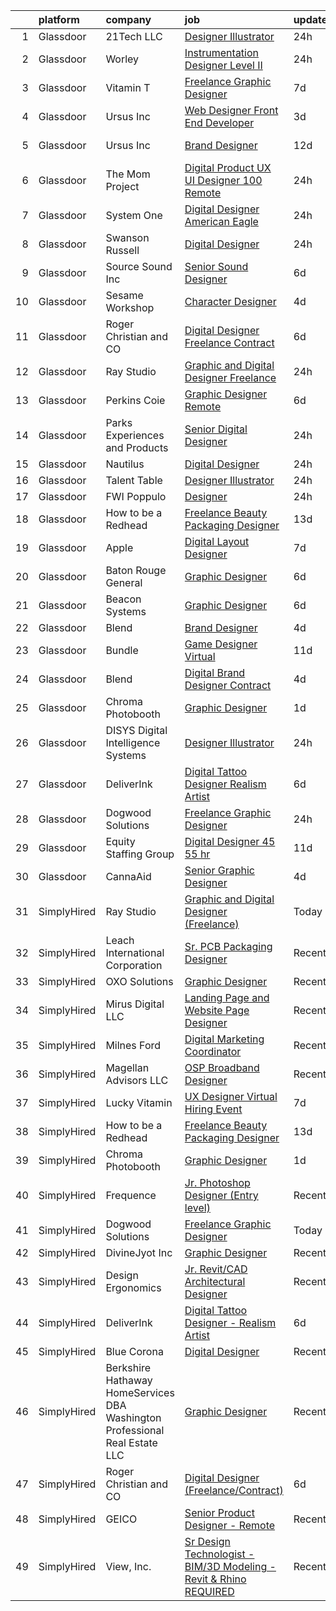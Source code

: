 

|    | platform    | company                                                                     | job                                                                                                                                                                                                                                                                                                                                                                                                                                                                                                                                                                                                                                                                                                                                                                                                                                                                                                                                                                                                                                                                                                                                                                                                                                                                                                                                                                                           | update_time   | location          |
|---:|:------------|:----------------------------------------------------------------------------|:----------------------------------------------------------------------------------------------------------------------------------------------------------------------------------------------------------------------------------------------------------------------------------------------------------------------------------------------------------------------------------------------------------------------------------------------------------------------------------------------------------------------------------------------------------------------------------------------------------------------------------------------------------------------------------------------------------------------------------------------------------------------------------------------------------------------------------------------------------------------------------------------------------------------------------------------------------------------------------------------------------------------------------------------------------------------------------------------------------------------------------------------------------------------------------------------------------------------------------------------------------------------------------------------------------------------------------------------------------------------------------------------|:--------------|:------------------|
|  1 | Glassdoor   | 21Tech  LLC                                                                 | [Designer Illustrator](https://www.glassdoor.com/partner/jobListing.htm?pos=113&ao=1136043&s=58&guid=00000182ed94f351b91c29d15c44872a&src=GD_JOB_AD&t=SR&vt=w&ea=1&cs=1_4488ebeb&cb=1661843338432&jobListingId=1008101223363&jrtk=3-0-1gbmp9srlm6r2801-1gbmp9ssbi170800-328d43421ec5c7a2-)                                                                                                                                                                                                                                                                                                                                                                                                                                                                                                                                                                                                                                                                                                                                                                                                                                                                                                                                                                                                                                                                                                    | 24h           | Remote            |
|  2 | Glassdoor   | Worley                                                                      | [Instrumentation Designer Level II](https://www.glassdoor.com/partner/jobListing.htm?pos=130&ao=1136043&s=58&guid=00000182ed94f351b91c29d15c44872a&src=GD_JOB_AD&t=SR&vt=w&cs=1_e67bcf6d&cb=1661843338433&jobListingId=1008101728812&jrtk=3-0-1gbmp9srlm6r2801-1gbmp9ssbi170800-21842aca07f48ba5-)                                                                                                                                                                                                                                                                                                                                                                                                                                                                                                                                                                                                                                                                                                                                                                                                                                                                                                                                                                                                                                                                                            | 24h           | Metairie, LA      |
|  3 | Glassdoor   | Vitamin T                                                                   | [Freelance Graphic Designer](https://www.glassdoor.com/partner/jobListing.htm?pos=108&ao=1110586&s=58&guid=00000182ed94f351b91c29d15c44872a&src=GD_JOB_AD&t=SR&vt=w&cs=1_d7c5b632&cb=1661843338431&jobListingId=1008086601410&cpc=3BA4CE39D5B5DEF5&jrtk=3-0-1gbmp9srlm6r2801-1gbmp9ssbi170800-2a6145ba527db4e9--6NYlbfkN0DMrcEu7yrtATojKJA7cEzGQ3FdRGWLh0CZQInL4ECGI6k5tN82kdM0OKoro5eXmjr7fUV5Azx3Q96BWSZXuEWamOGIxyfpabK2cK32W33kaDLMrubszJ7ACE4QBFRowpO7OPgtdidJKZfp5BJdzYYWnbxJHdDl6AUClhl1fsYER96WhIqEcSXKXzL8sHXtPBeBRJXXIDIE3s6XZZbYKsHwebGHvqObCO12R7dBVxtaMizvTg3JmAfaRwuA8ABAS2HGPPKmmaLwWWrneCwk4noXG4XxkPeZ0S8k1EBR2x3DUdpzm1VLTYltcC2LB6eFsaC2nrNpLcF8Cr5VxFOyq1GrtPJf1Gqv95gYKpOg6TvuN_7fK2bhPYIE-xlWV6cfIetfUkRJV7KRV-KA0ecfTvnU8xiOvRB-SEBtgxw0YPzP15TFt9Bk0dWmqgOmGqIa5DT0U6S3Z1hY-YmZty-ZDIWrwLd_1DKiizM%3D)                                                                                                                                                                                                                                                                                                                                                                                                                                                                                                                                                                | 7d            | Remote            |
|  4 | Glassdoor   | Ursus  Inc                                                                  | [Web Designer   Front End Developer](https://www.glassdoor.com/partner/jobListing.htm?pos=112&ao=1110586&s=58&guid=00000182ed94f351b91c29d15c44872a&src=GD_JOB_AD&t=SR&vt=w&ea=1&cs=1_c19f3985&cb=1661843338432&jobListingId=1008097361956&cpc=2CAED5C921A5F994&jrtk=3-0-1gbmp9srlm6r2801-1gbmp9ssbi170800-0ea09b14e2348c5f--6NYlbfkN0CT8vBT9H5mqECx2dfLV_FONLPDKpIRssxVwtj05Tmm4rA5I0VNOPdM1oYsK66ov5pqYS3gXk2ozh0lVEZwzGOqZs8rlCBef2uQoy630wv6aUBqB1D9vjbSnni5WCVaS2e0KhCWi_8-XMv97hUEg7H9r8pKMO8klnwzDsU9mPVyqE5wVDnTov1Pu_UnRYhnE0_Osqvwl8WORWgB_kOjxQQLPQWG-NWIcptfTftC_xvyt1c40uobZ403OrjOg5_p8zqz3cLzwrnHTjqWeFEhkd7FYyVcjiJCMFkVznphRmtkhKbL2ZU9aWVWUjChbdkFdlAiu4tIvv-tEhlvNaragy1ZQhsvGhOC5anf8D4yfIGDJbK-bmh5xwt1uscED6ao3EPCxdfHKv4RZ6Q3-m_MTe1dE6Nugv26rrW9yIa8ooHEPIgJzYTeC7TeJ6xGxEjr0Q_LC6p6H5q3S5tqAKobaBFAUOLFzaYkqfKj_2aPiDxhIT-m_lkXoKdVU6sd0YwYmUm4301CE4UB6jixwA_fjiKPwLjo95N8qsF9KnxmpASIKgu9Zq-Uwz9XuLyZS5f-uTp4Ld0Ic-uMaGSpmSmGAl4HXxCUb0N7Zz6m8cnmwaeS845Qg8by7twucLibsJVSOGXacB4WqYQX11JmqAun-JJb0lMaAfDM5MQqvt-ST_GS6rHPDGnqj9620os8t7A6sVAXcJSyfYOtYlUXmI7K7z40nOcoOT5OD8iwQSsTZklfmOSJ2DI8wqY0B1CMaYsES6G5zIzVHIGH97L-5XjU4BEMSREFHki6kF4SKaPgMulYcQVNprFCmwH83rgbUeEpDHLhMveDI0WvblsILcNDS4ZxcQrkBf1LM4oECXSPBIv3eGIvqV_jWI_7LlkQIXlsDIc5NGS4GnfpUzo-iuspixgCNuBVhT2heYFSmT-7RbqP7b99j4CuOS3v_DV-0_oFN9pQlZUZ646f74vx2FZtbbQCVy5MIa-IQQgiGS7N3J_4kRxenOgr3v-Z) | 3d            | Brisbane, CA      |
|  5 | Glassdoor   | Ursus  Inc                                                                  | [Brand Designer](https://www.glassdoor.com/partner/jobListing.htm?pos=111&ao=1110586&s=58&guid=00000182ed94f351b91c29d15c44872a&src=GD_JOB_AD&t=SR&vt=w&ea=1&cs=1_46159105&cb=1661843338432&jobListingId=1008076986394&cpc=334ABAF5D42DC775&jrtk=3-0-1gbmp9srlm6r2801-1gbmp9ssbi170800-a0a89c5bcbc358e6--6NYlbfkN0CT8vBT9H5mqECx2dfLV_FONLPDKpIRssxVwtj05Tmm4rA5I0VNOPdM1oYsK66ov5qDqvgxBVZuiLS-3wiTAqf4sloGWK72dSxCT-WeLMwBs_V0pkVfYRbfUtrEpwW6lzUFG6e1_jDeuiKPj3HFiF3g_cRTOv2GDhJsjjpRWijYmEP2eP2UFtBWFXkE5_mACD2BvyMe5fB3Buj-nswTCH1MJSoOEgHXXcRyfSyDlZDRE6HgTUu3MEUJLqa6nUpIEpDw2l5RL6EshPcfhWObGBl7hwS5EjzGn_HT85OiToZoyve1nJV4yATBqdLT8kE0TDNtJ7Cq3wCMEky1_pwDzVuU7IPUHf396y6hB9Qg-gAgs4SIhB1qBD9qrIfYAuhgdCbqd3rIDtJAvwOzOJS6Z-W7KZworiEBaG51_hDTVg7FP1a-Dm8hAkea_0KUicSenfG2PX-2VDccjXpzx5_kFnKvmfEUORtScMhCs5MraYMPXqkv1EvHVZujgD7tqCWb-4SiRsQQ6FpoA4Uuj2NHWE7GN64e2XsfH1dC1UJiJXFNvkJ6sH5s0lQb-oxCuwkfiG6r_tzbVNk3Vfq-C02JpizeJ_wOLue8r_h7I4YfnqaLZzSBRG-nHcS0FUiaXfRSR__Q4p6ZfchzXuxpxf7wRRsX53DH4yx54v0FXy2S9mgs_JrXYThjZZtAF_ZvaYhLdJFD7A3fuqJIcCTpLUQ2enJZ9rAQmSJg7Sa1EAheGpekZCP996XnsKZ4AynlOWwpbiUkVN-2xqZzJyul9wuf8NMM0yokTYOWiXI09en5bMRjKouRYbh_J_FpAYsgFILlvcwAE68yrpZWsw7gQpFp7a7_YdZnkmnHHP84ux8C9pYMnXxaZeL2F1WYYT1gO9hD4VTBk6CZtLc33zkHmcbrSSaSVB04w238nnCIoYu47SGBfEZntyQ4mZcvFaxjtpTUkMrNGMvqzfMwfj0yYKYS-ZpLhzx5VvDCbgPBlhTPNqSRMvf4F2RBVdRo)                     | 12d           | San Francisco, CA |
|  6 | Glassdoor   | The Mom Project                                                             | [Digital Product UX UI Designer  100  Remote ](https://www.glassdoor.com/partner/jobListing.htm?pos=107&ao=1110586&s=58&guid=00000182ed94f351b91c29d15c44872a&src=GD_JOB_AD&t=SR&vt=w&cs=1_0d74e121&cb=1661843338431&jobListingId=1008101549936&cpc=F4EED0218A761C36&jrtk=3-0-1gbmp9srlm6r2801-1gbmp9ssbi170800-97c833e58debb4a7--6NYlbfkN0BDp_epf89aHDQhKpPegNJQ_ldQpEFZQsM9OcONMGxWx6pU56EKHF58QjVdAUvn2gXzLGwyCA8r7RULx_mD8H_xLfVSG_Z4MhkafGvggMsQKgtBagBgEz8uljd-VSFLFiZnc9MBaOr0Fy9bwVC6YF0O_pd1w_0_oA5ElRPmbiI2cK1ZotAuU4khrtLm893VcrCjVR2EqBU_kG1dra_83Z_xliTa17H6PucLCwAUkv1y-IE6PGxPvwcUorjwL_EVsnsG7MDKDNk4UTFqgM7A1o-h66D79cGIaxabXOy6pAo3isMG15lhvykCk4IGS2LZyFpgfJY9BNlnxhqCP56qTNMeOnxilPuIjU7T6TswD5cQX3VVac0n0kFhkZLrVSX76Y8agpZ6xImw8QezilEHFaLmcw6jtxQ90-Tl1PR4ku7OJQo3rRCmsSUHMtwwBdaT9RNaH6YEuvou14nQXJX1-flltvFKe5XkBleH_IkbqkFfrZrVlC_ypAmPZFuP4g-p83Nhx6A0toR88jpijNAJRpKkhdC1hHJg7CkIsUWTzXXqUz71B9eURyCWC4DpOQ43tWtXfUdt4HqAiw%3D%3D)                                                                                                                                                                                                                                                                                                                                                                                                                                | 24h           | Remote            |
|  7 | Glassdoor   | System One                                                                  | [Digital Designer   American Eagle](https://www.glassdoor.com/partner/jobListing.htm?pos=109&ao=1110586&s=58&guid=00000182ed94f351b91c29d15c44872a&src=GD_JOB_AD&t=SR&vt=w&cs=1_1e173e91&cb=1661843338431&jobListingId=1008101463166&cpc=F4EED0218A761C36&jrtk=3-0-1gbmp9srlm6r2801-1gbmp9ssbi170800-51572884d0befbd1--6NYlbfkN0AXtvPDqDev6liskt-h_3vAUEMM26GmMOlWYCAn-kvNiZzopGGRoYPE8yTv9z4GHW2y3Nzivc0me6uPqcFG7yDlw7ciCz3pX1_KiiN7agSns2jdBYnp8Dv2DyKqLgLmE2EOS4pQVDtMZ_cWRSLqF2EZwmvWnOHp2RVT_4N7JdZzIau38xoQTsK97OxLeM6y95xKMiXUpi95nkFe836gQGoCqcpoHdvxPtEZvHXMvdJ7ynYndZKiCyXnrrpG6GD4MGywTB73ZrsPXXV6u3JcIKluhZBMgUkcqu7nsyKcZqNypm8OcdOCB0ijthGINw7ariIs15VeGGjQN533-7g6Ts1HckCxG4z-358BWUHqIYbkwrrSqP_tbFWz8n1tejSfKQdPmXbjyFdSbIdSw1aEyAD75SQkJU9kWKdnZa4l61D7VhzIgMB-6g0SGVQU1CAjWXLf5G4IFgAnkPSNP4MGKPxOO_71VVe20d4FNjPRgo4WfGpDO1Emt_FIwQF9Qc8PFpzIIapWiCWK5f1oy_ltDsrRlylfF0yJu3gfiewLJfMPOTdTfxcjbDrNRBa_MAjb_okPXfs_wwj6w0Q0Dhhlvhl_)                                                                                                                                                                                                                                                                                                                                                                                                                                       | 24h           | Pittsburgh, PA    |
|  8 | Glassdoor   | Swanson Russell                                                             | [Digital Designer](https://www.glassdoor.com/partner/jobListing.htm?pos=123&ao=1136043&s=58&guid=00000182ed94f351b91c29d15c44872a&src=GD_JOB_AD&t=SR&vt=w&cs=1_98f5d28c&cb=1661843338432&jobListingId=1008102704391&jrtk=3-0-1gbmp9srlm6r2801-1gbmp9ssbi170800-28852ba89160ce99-)                                                                                                                                                                                                                                                                                                                                                                                                                                                                                                                                                                                                                                                                                                                                                                                                                                                                                                                                                                                                                                                                                                             | 24h           | Omaha, NE         |
|  9 | Glassdoor   | Source Sound  Inc                                                           | [Senior Sound Designer](https://www.glassdoor.com/partner/jobListing.htm?pos=120&ao=1136043&s=58&guid=00000182ed94f351b91c29d15c44872a&src=GD_JOB_AD&t=SR&vt=w&ea=1&cs=1_bef00599&cb=1661843338432&jobListingId=1008089350796&jrtk=3-0-1gbmp9srlm6r2801-1gbmp9ssbi170800-b47b731b9588a909-)                                                                                                                                                                                                                                                                                                                                                                                                                                                                                                                                                                                                                                                                                                                                                                                                                                                                                                                                                                                                                                                                                                   | 6d            | Remote            |
| 10 | Glassdoor   | Sesame Workshop                                                             | [Character Designer](https://www.glassdoor.com/partner/jobListing.htm?pos=125&ao=1136043&s=58&guid=00000182ed94f351b91c29d15c44872a&src=GD_JOB_AD&t=SR&vt=w&cs=1_997866a9&cb=1661843338433&jobListingId=1008093262209&jrtk=3-0-1gbmp9srlm6r2801-1gbmp9ssbi170800-eb4547dd63fffbe7-)                                                                                                                                                                                                                                                                                                                                                                                                                                                                                                                                                                                                                                                                                                                                                                                                                                                                                                                                                                                                                                                                                                           | 4d            | New York, NY      |
| 11 | Glassdoor   | Roger Christian and CO                                                      | [Digital Designer  Freelance Contract ](https://www.glassdoor.com/partner/jobListing.htm?pos=102&ao=1110586&s=58&guid=00000182ed94f351b91c29d15c44872a&src=GD_JOB_AD&t=SR&vt=w&ea=1&cs=1_0bdb76d1&cb=1661843338431&jobListingId=1008088159765&cpc=5B877AD962FD223B&jrtk=3-0-1gbmp9srlm6r2801-1gbmp9ssbi170800-547889ee3fbe3be8--6NYlbfkN0A953Z9EfJZc5Z9y7Wb0NkuJO-5BBnqXCJSieP3bN3oT-VJf1oG0BiHI6OJX1DglFDG6rJU-1tZkcyZEFE9TMApWtw6Wag5IUeYac1w0oGkJF06EoQxK0T8mWkkfFM5n8-nzjPK-aXI9nSL3Pb_lAP_hEyHtgUUr63Dd9KdI_Nm45pTqXsp6DPXGjPFjwfsaiglCdPwuZweTCKM-gqzmiDuYhS9TSL2cwnA-QcIbkh6dWuMpE3XB8CEkDl4bM8GU2XcVoyQW5ey4c747Uz8WFTdhrDxszSKTympjQgKOHZ3tJEQ_oiLQrf7r4ymhKMUDKM_SzbeTQplRw7USQ7GZz_WzbyAEbHyHd0-wVv1FYUvyFx_aTz65mtHO4sigjXgWDje3vATvKCwMBKK0kiuNhz2419i1NO2ccDMnDtrEVSJECXqHnH9KSsRH_5QrwAPbrSXU3tkAkBXcMs3sgP3PePkR62zfR_mONW4uHpml__-yOnM1RxAZV1UwkSMvDPDam0M7zRNbHUx2lSFTOQcn5YY)                                                                                                                                                                                                                                                                                                                                                                                                                                                                                              | 6d            | San Antonio, TX   |
| 12 | Glassdoor   | Ray Studio                                                                  | [Graphic and Digital Designer  Freelance ](https://www.glassdoor.com/partner/jobListing.htm?pos=101&ao=1110586&s=58&guid=00000182ed94f351b91c29d15c44872a&src=GD_JOB_AD&t=SR&vt=w&ea=1&cs=1_44ba3361&cb=1661843338430&jobListingId=1008102547825&cpc=663B5FE45D73772E&jrtk=3-0-1gbmp9srlm6r2801-1gbmp9ssbi170800-8aec90c0acd9bd9d--6NYlbfkN0ACTeRvGRFS6hadW-07x_K1RnsIE8OdH4tufuZ5eRAiXlI_sIDJdKrGl88tvoo8WpX_-qRm0FRk5LfIwI4-Wi34QVWJb0_SKVf0xE7MHYob1NfykaBvsWPBaX2qDYQhfuUYc20snQo2VQKu53VTqXwFjT75wEpi7HLPUI1c_QZ2FLdX1hAUvb_d5_opO2QtXCJaxG1x8rbATLBSh7CL9JBZP9wjxmYP4PbSGbSH_YjDAq2qtNbKiBtR9lr9SmDW6bcGwy7TrISmL86SEGrMA95EKYnhmTfkcC4eY9shIQCMg4lYQno6oYNSNep_Gd2EPHc_gJlZbUi_ad6NNXfevjrakwNbfzkBav9xSYq_NKabwEWkFBcOc_adqcJrp8CgYsD6ehWeKg2LxMPVGUoaCdcnH8VWagt2jWEAQYNa4GEdKI7g4gGYwGTQEVva7Io0De95y4OzRmVZqMfQtXkENoWgutmtX6WhWX1MFn1w3xRoRBNIgMlva1p3lXUNXlkM9-uaVTkHVy-lQA%3D%3D)                                                                                                                                                                                                                                                                                                                                                                                                                                                                                               | 24h           | Remote            |
| 13 | Glassdoor   | Perkins Coie                                                                | [Graphic Designer   Remote](https://www.glassdoor.com/partner/jobListing.htm?pos=119&ao=1136043&s=58&guid=00000182ed94f351b91c29d15c44872a&src=GD_JOB_AD&t=SR&vt=w&cs=1_1749f9ea&cb=1661843338432&jobListingId=1008088557866&jrtk=3-0-1gbmp9srlm6r2801-1gbmp9ssbi170800-ebd22c716f2ff4d3-)                                                                                                                                                                                                                                                                                                                                                                                                                                                                                                                                                                                                                                                                                                                                                                                                                                                                                                                                                                                                                                                                                                    | 6d            | Seattle, WA       |
| 14 | Glassdoor   | Parks  Experiences and Products                                             | [Senior Digital Designer](https://www.glassdoor.com/partner/jobListing.htm?pos=105&ao=1110586&s=58&guid=00000182ed94f351b91c29d15c44872a&src=GD_JOB_AD&t=SR&vt=w&cs=1_3d1d96f3&cb=1661843338431&jobListingId=1008101142170&cpc=3DB599BF2F4828F0&jrtk=3-0-1gbmp9srlm6r2801-1gbmp9ssbi170800-f0033e32c1c10cc1--6NYlbfkN0DAFTyt7pbDCC2JPO79CSdi1dIb81yjczP5qsKcZIxgiYm3-7g-689UDqHItQTwke9NLx7PUD1CDZRS8Fq4LDG9OD0ACxU9d83E5-Y4Je5HPkqbgr4TYNj-noEBlLv9u_fFIawsMIz8oXAjRLazzR8QCW_C7MgE6XYW66Su28hf5XTfBqbcpb8tPYbMBjcpWmOC9n78VqLnLfz11uhPabH2RWx7kgpBod3_3Mx9RHPHJdfIKhGmuBDKaWA0FfmntKSuMbqXOT-HJuORQ6II2a7O5b274ndnU37jNtuWs9Vzve7Hlm5-llkmi7cPGTDAiMPGvdVl9ygkVTVIznZHTHaW8A1K_4CfxckRsqfDKlzBqKL-Jt66OFiKn1noPssb74ralsIeNIvCTJnDLq4m2MSxMY77BBfqPRtYBA1sqT6c6MCKr0MJxr6R)                                                                                                                                                                                                                                                                                                                                                                                                                                                                                                                                                                                                                 | 24h           | Celebration, FL   |
| 15 | Glassdoor   | Nautilus                                                                    | [Digital Designer](https://www.glassdoor.com/partner/jobListing.htm?pos=114&ao=1136043&s=58&guid=00000182ed94f351b91c29d15c44872a&src=GD_JOB_AD&t=SR&vt=w&ea=1&cs=1_69cc1860&cb=1661843338432&jobListingId=1008101572145&jrtk=3-0-1gbmp9srlm6r2801-1gbmp9ssbi170800-859cbd4cb123fb5e-)                                                                                                                                                                                                                                                                                                                                                                                                                                                                                                                                                                                                                                                                                                                                                                                                                                                                                                                                                                                                                                                                                                        | 24h           | Vancouver, WA     |
| 16 | Glassdoor   | Talent Table                                                                | [Designer   Illustrator](https://www.glassdoor.com/partner/jobListing.htm?pos=115&ao=1136043&s=58&guid=00000182ed94f351b91c29d15c44872a&src=GD_JOB_AD&t=SR&vt=w&cs=1_9dba6edb&cb=1661843338432&jobListingId=1008101667388&jrtk=3-0-1gbmp9srlm6r2801-1gbmp9ssbi170800-ccb8912760a73902-)                                                                                                                                                                                                                                                                                                                                                                                                                                                                                                                                                                                                                                                                                                                                                                                                                                                                                                                                                                                                                                                                                                       | 24h           | Remote            |
| 17 | Glassdoor   | FWI Poppulo                                                                 | [Designer](https://www.glassdoor.com/partner/jobListing.htm?pos=127&ao=1136043&s=58&guid=00000182ed94f351b91c29d15c44872a&src=GD_JOB_AD&t=SR&vt=w&ea=1&cs=1_b76504e5&cb=1661843338433&jobListingId=1008100893764&jrtk=3-0-1gbmp9srlm6r2801-1gbmp9ssbi170800-f0690beb56f3609c-)                                                                                                                                                                                                                                                                                                                                                                                                                                                                                                                                                                                                                                                                                                                                                                                                                                                                                                                                                                                                                                                                                                                | 24h           | Denver, CO        |
| 18 | Glassdoor   | How to be a Redhead                                                         | [Freelance Beauty Packaging Designer](https://www.glassdoor.com/partner/jobListing.htm?pos=122&ao=1136043&s=58&guid=00000182ed94f351b91c29d15c44872a&src=GD_JOB_AD&t=SR&vt=w&ea=1&cs=1_247cb5fc&cb=1661843338432&jobListingId=1008074854296&jrtk=3-0-1gbmp9srlm6r2801-1gbmp9ssbi170800-3b678a8a9f0d509b-)                                                                                                                                                                                                                                                                                                                                                                                                                                                                                                                                                                                                                                                                                                                                                                                                                                                                                                                                                                                                                                                                                     | 13d           | Remote            |
| 19 | Glassdoor   | Apple                                                                       | [Digital Layout Designer](https://www.glassdoor.com/partner/jobListing.htm?pos=103&ao=1110586&s=58&guid=00000182ed94f351b91c29d15c44872a&src=GD_JOB_AD&t=SR&vt=w&cs=1_c5de5585&cb=1661843338431&jobListingId=1008087407427&cpc=32EE424DE2B657EB&jrtk=3-0-1gbmp9srlm6r2801-1gbmp9ssbi170800-3a88cbb6245b3746--6NYlbfkN0BvKrLyj5gPmtZO9T8euul8TCxuuKNOtzRJOomxnwSEodTz2Bc-sPZlMlNbJQ5kKAtnIqVQtGrRr6xieWlWDZObPwTAX-OchRmxXazG0y7ixnj08xoN3049OQxJcQGuA6TsR_VIPsSirgjJCPM1RX9CJ3ndzBJtAfGcY09FTM-Xza_hW5RcB-9hpySUS_qpxoLrAYwoBF9vZJ4hLbz8ig3MCMsR2nBi9vRfN_t10lMr3EDaUUDOFOEGrY84hTGZr5Xj5uE8INT2MYQd-MzYRLiBMWfmJ0p08l_kYmNMFFbhTTN0HdUubZ_lTYxhXYm4Jj-ZfhFGE4G3Mxu2wVKOnhWs_PRJa1k9SJZBl_khfwD9oYBRSducpjaU7oJgtwtoftAg1BNQFHtULh5sqlVPCL62w_8_A3dsWr8HOLPK0wjJXIMKwOKvKg41q1sW9lEhUHhryn5huRuB59jOtdpOLW3710DGt_7gN9JWvmgpWBkmSyKygENrUIX9BG96_dyY40o0P8OeyHC5FKmS7j4o8SRdRAiTgh1RtI1XJJhIusZ4IpnyEu0-prUShbTlQHn3wLxwUG9vOBkPNHEJaMGmG64McRB9BorbnnskE2cvZ_d0b03G_fjmKr66UhAp7_ZaOM2pmAuSj1BKYt7wmvowSbU2UTq-cviNz9-qHFYpO5P0N5wTkHaSroc9b8HRN7TRy0c2Is9HaZYXDoA7gR3GG8akcVvnXU5g7QfQqlwSDytXP2O5-XhZRzeQRx49-i1kqv230lXj0aodd2W8eS_jOVs34YZ3oncz5R5w-c6GuvwM7nGDYW_IeyDxqvky1t6splGKsLxceRVrbS1fK7WYuQygsQFJrTSg5ahxWdQcFIWJ7dMZZaIe097RuNTuSRx8AH1U2lazi95y_AJbjW_7uN5t7RiUhQl8ssErnMFHuuLbl8kn3oHeL_s7Nl3Hnm1cpmdU3p1wH7g1pcZZ0cm7gqyj)                                                 | 7d            | Beaverton, OR     |
| 20 | Glassdoor   | Baton Rouge General                                                         | [Graphic Designer](https://www.glassdoor.com/partner/jobListing.htm?pos=129&ao=1136043&s=58&guid=00000182ed94f351b91c29d15c44872a&src=GD_JOB_AD&t=SR&vt=w&cs=1_0dd5c24b&cb=1661843338433&jobListingId=1008087822027&jrtk=3-0-1gbmp9srlm6r2801-1gbmp9ssbi170800-c5c8e30817978819-)                                                                                                                                                                                                                                                                                                                                                                                                                                                                                                                                                                                                                                                                                                                                                                                                                                                                                                                                                                                                                                                                                                             | 6d            | Baton Rouge, LA   |
| 21 | Glassdoor   | Beacon Systems                                                              | [Graphic Designer](https://www.glassdoor.com/partner/jobListing.htm?pos=124&ao=1136043&s=58&guid=00000182ed94f351b91c29d15c44872a&src=GD_JOB_AD&t=SR&vt=w&ea=1&cs=1_766bcc0c&cb=1661843338433&jobListingId=1008088252098&jrtk=3-0-1gbmp9srlm6r2801-1gbmp9ssbi170800-4ec89e79fcabc84a-)                                                                                                                                                                                                                                                                                                                                                                                                                                                                                                                                                                                                                                                                                                                                                                                                                                                                                                                                                                                                                                                                                                        | 6d            | Remote            |
| 22 | Glassdoor   | Blend                                                                       | [Brand Designer](https://www.glassdoor.com/partner/jobListing.htm?pos=128&ao=1136043&s=58&guid=00000182ed94f351b91c29d15c44872a&src=GD_JOB_AD&t=SR&vt=w&cs=1_59171ead&cb=1661843338433&jobListingId=1008093238843&jrtk=3-0-1gbmp9srlm6r2801-1gbmp9ssbi170800-addb841867cb26e9-)                                                                                                                                                                                                                                                                                                                                                                                                                                                                                                                                                                                                                                                                                                                                                                                                                                                                                                                                                                                                                                                                                                               | 4d            | Remote            |
| 23 | Glassdoor   | Bundle                                                                      | [Game Designer  Virtual ](https://www.glassdoor.com/partner/jobListing.htm?pos=121&ao=1136043&s=58&guid=00000182ed94f351b91c29d15c44872a&src=GD_JOB_AD&t=SR&vt=w&ea=1&cs=1_976677d3&cb=1661843338432&jobListingId=1008079560672&jrtk=3-0-1gbmp9srlm6r2801-1gbmp9ssbi170800-750ea4ec84bd0b34-)                                                                                                                                                                                                                                                                                                                                                                                                                                                                                                                                                                                                                                                                                                                                                                                                                                                                                                                                                                                                                                                                                                 | 11d           | Remote            |
| 24 | Glassdoor   | Blend                                                                       | [Digital Brand Designer  Contract ](https://www.glassdoor.com/partner/jobListing.htm?pos=126&ao=1136043&s=58&guid=00000182ed94f351b91c29d15c44872a&src=GD_JOB_AD&t=SR&vt=w&cs=1_bd70d1b3&cb=1661843338433&jobListingId=1008093238860&jrtk=3-0-1gbmp9srlm6r2801-1gbmp9ssbi170800-3c08bfc3e6cb334f-)                                                                                                                                                                                                                                                                                                                                                                                                                                                                                                                                                                                                                                                                                                                                                                                                                                                                                                                                                                                                                                                                                            | 4d            | Remote            |
| 25 | Glassdoor   | Chroma Photobooth                                                           | [Graphic Designer](https://www.glassdoor.com/partner/jobListing.htm?pos=117&ao=1136043&s=58&guid=00000182ed94f351b91c29d15c44872a&src=GD_JOB_AD&t=SR&vt=w&cs=1_0ea2c0e6&cb=1661843338432&jobListingId=1008100125331&jrtk=3-0-1gbmp9srlm6r2801-1gbmp9ssbi170800-8690e838dd17c0ad-)                                                                                                                                                                                                                                                                                                                                                                                                                                                                                                                                                                                                                                                                                                                                                                                                                                                                                                                                                                                                                                                                                                             | 1d            | Remote            |
| 26 | Glassdoor   | DISYS   Digital Intelligence Systems                                        | [Designer   Illustrator](https://www.glassdoor.com/partner/jobListing.htm?pos=110&ao=1110586&s=58&guid=00000182ed94f351b91c29d15c44872a&src=GD_JOB_AD&t=SR&vt=w&ea=1&cs=1_3eb39ab5&cb=1661843338432&jobListingId=1008101626176&cpc=F41FEAB56D215062&jrtk=3-0-1gbmp9srlm6r2801-1gbmp9ssbi170800-3c6bc10bcc2e0704--6NYlbfkN0BTYkY06FZEdAAtNWO-eDAfNklmfZymsMF6eFRONl7rAMN5x_2sHrqXfWPo9rHDxSPuDTgR6HjBoUXmWQz8Y5SJ2VBzZd3frZmHW67P9NqZa9Fc_NqQCJN3dghTMsr13rnlGu43HuD7UQV0IAP4yLYlbhgTu9EsI7JCcKnFgUe6jLy0RppCTfMfwSLipXJvig8IElt8W9SHSK9U1B_7oXnOLxz6DjDaY-scxOfBW_XUhK7TKUMZ1tRNBX1m21ZxLIyO9RLUQpYLgoHtmJt4BoV5s3Ig9OIRHwB_qckisxqAeQ_WdRlAiCqwdx64B4NMQxwhmsgV3FbC9_EkREfm7-mXb7X3We5JtI5XDVMp5HIIruHwhVa1Vf8XBX9L07mp6vZln1cJ5O8NwPj9eWP2ftYNVK6QtHKWAFvmVp4FBdsgCUAAjfB2NzAVqmvPJ7Vdd6_aYluU9cVfaYLGx8ewoTHngbKqTUGZ5gc_AaIEmZQQxqycrRfrR6yYpYn50jYVm_CPOPxjwrg-X5wkhE9dhYiB)                                                                                                                                                                                                                                                                                                                                                                                                                                                                                                             | 24h           | New York, NY      |
| 27 | Glassdoor   | DeliverInk                                                                  | [Digital Tattoo Designer   Realism Artist](https://www.glassdoor.com/partner/jobListing.htm?pos=118&ao=1136043&s=58&guid=00000182ed94f351b91c29d15c44872a&src=GD_JOB_AD&t=SR&vt=w&ea=1&cs=1_53756da5&cb=1661843338432&jobListingId=1008088755996&jrtk=3-0-1gbmp9srlm6r2801-1gbmp9ssbi170800-f8d35afeb8881831-)                                                                                                                                                                                                                                                                                                                                                                                                                                                                                                                                                                                                                                                                                                                                                                                                                                                                                                                                                                                                                                                                                | 6d            | Remote            |
| 28 | Glassdoor   | Dogwood Solutions                                                           | [Freelance Graphic Designer](https://www.glassdoor.com/partner/jobListing.htm?pos=116&ao=1136043&s=58&guid=00000182ed94f351b91c29d15c44872a&src=GD_JOB_AD&t=SR&vt=w&ea=1&cs=1_cbf8161f&cb=1661843338432&jobListingId=1008102056632&jrtk=3-0-1gbmp9srlm6r2801-1gbmp9ssbi170800-d8bd6839a2742c6a-)                                                                                                                                                                                                                                                                                                                                                                                                                                                                                                                                                                                                                                                                                                                                                                                                                                                                                                                                                                                                                                                                                              | 24h           | Remote            |
| 29 | Glassdoor   | Equity Staffing Group                                                       | [Digital Designer   45    55 hr ](https://www.glassdoor.com/partner/jobListing.htm?pos=106&ao=1110586&s=58&guid=00000182ed94f351b91c29d15c44872a&src=GD_JOB_AD&t=SR&vt=w&ea=1&cs=1_e6e636dd&cb=1661843338431&jobListingId=1008078619294&cpc=2CAED5C921A5F994&jrtk=3-0-1gbmp9srlm6r2801-1gbmp9ssbi170800-f157491ccf6d9c7b--6NYlbfkN0C1yyJIapRlEdYOhDmVropYbNu6_NST9zaz4GWjsOuGwSr2S_wuxMSgMUxyoNOegNJ_MR9YBqCM6Xqh9-Q4Aae1mUPg_y8I2lywr-DW5VsUithgMilTEXphIfKgCACnmeGel4EQKYYZmHJV3oRXG2rWr_Ud7F_9XEJM3WRdc3Rmcv5JIHHQEg4eFw-eYKQP8v49Z8YtimducH_VQ2A5imQoaOVCN8JQoOSFiXY9EXqmQxIzWKns3-hYATkAWqg_1zVLUUQ3Zpon0fKAnxyF202USZJQsIwGraCIekjWy6KTdgXlPZvxTLcHfJVa24j2v2rwVq84afagekhtr1r3X6YuOcsIgrXMK9uS2tlT10VAnEtFaXoL0UV47pxetPKwrpRvNI6C4yD5WJaRFR9DcidJafpJqanVZIEC4-ppjzcml_5EdvWGKrVe3jfBNQCFx1rwMZyrJSWo4SA5v8JqJcHxc_yQWcndLXb7MzsRA2V3eY-xmxe1PfWyJxBZwQOTAz_fgppISscQmQ%3D%3D)                                                                                                                                                                                                                                                                                                                                                                                                                                                                                                        | 11d           | Remote            |
| 30 | Glassdoor   | CannaAid                                                                    | [Senior Graphic Designer](https://www.glassdoor.com/partner/jobListing.htm?pos=104&ao=1110586&s=58&guid=00000182ed94f351b91c29d15c44872a&src=GD_JOB_AD&t=SR&vt=w&ea=1&cs=1_83567890&cb=1661843338431&jobListingId=1008094558864&cpc=9DC6E4D8324653EE&jrtk=3-0-1gbmp9srlm6r2801-1gbmp9ssbi170800-00e8462b0623fb0b--6NYlbfkN0BlEUO7h9oLQH_lS_HgsXuHMUHZ4iv0K-N3-E5R7X4la9Ftcy4DiTK9hYn2R-rYhePcuVwvCeGkT3iuQdISiDLO3adTyKHysXA2ICMjJ-eF6x9LctnVDR_6FP4r3GcNybXU4TlDxQ3bm0CFEjac6CIP8MEwbOYvzqIo9fBP1pBT7qqvNnEqr3z0BiWyP01Udd9huMRVu8KoBOIu9C4CAmfCH1GNYxhcrHrQnb4FcS4CUelhT9NwPQmGpJRYvGOYkjTX1poBtUIDry189YEV9rDRi9p5NpWSYQpuNUjzoSSMuHPA6bym5pxQtmDOiFFGYoHpzYCBvtT-ZSb3nMD1L-5luS_Ma8fXj9Rjt5865jz5ZMl8dMLAFjYQPJUDIT5QtEDC_C9OgNCMZkc7_aw9rQYIPiknfV1qfWwYllWOaA9Ey2_uJ5Kg7gUEPS1u8_N9z-gfAhPIxM451H0PSGtu3su_EP_t52cKspfA7qQhZOLDZy7x5ufhqey8nyh7v7psIBSOx7IBWsGdDQ%3D%3D)                                                                                                                                                                                                                                                                                                                                                                                                                                                                                                                | 4d            | Miami, FL         |
| 31 | SimplyHired | Ray Studio                                                                  | [Graphic and Digital Designer (Freelance)](https://www.simplyhired.com/job/qLAN9U1NwPGxBvp9tvHXpfIUu_Mge67R6xdI0ByKM0Ie8Pr0LoeIDQ?q=digital+designer)                                                                                                                                                                                                                                                                                                                                                                                                                                                                                                                                                                                                                                                                                                                                                                                                                                                                                                                                                                                                                                                                                                                                                                                                                                         | Today         | Remote            |
| 32 | SimplyHired | Leach International Corporation                                             | [Sr. PCB Packaging Designer](https://www.simplyhired.com/job/CY_L3ifU6jHJIruCEt2By_gDJBLASOEM4rp4V4wOYWCvOYRfJANygg?q=digital+designer)                                                                                                                                                                                                                                                                                                                                                                                                                                                                                                                                                                                                                                                                                                                                                                                                                                                                                                                                                                                                                                                                                                                                                                                                                                                       | Recently      | Buena Park, CA    |
| 33 | SimplyHired | OXO Solutions                                                               | [Graphic Designer](https://www.simplyhired.com/job/BXUyWLRJM5GqlXxmpwBw-g_A_qs7M6-f7IDZTvQqqHxFROKtKw3p1Q?q=digital+designer)                                                                                                                                                                                                                                                                                                                                                                                                                                                                                                                                                                                                                                                                                                                                                                                                                                                                                                                                                                                                                                                                                                                                                                                                                                                                 | Recently      | Adobe, AZ         |
| 34 | SimplyHired | Mirus Digital LLC                                                           | [Landing Page and Website Page Designer](https://www.simplyhired.com/job/oo4dqrQQgFs9sUqyaAn7EyQ-_xmtovakrgmdemUB7YAejn5is6LAsg?q=digital+designer)                                                                                                                                                                                                                                                                                                                                                                                                                                                                                                                                                                                                                                                                                                                                                                                                                                                                                                                                                                                                                                                                                                                                                                                                                                           | Recently      | Remote            |
| 35 | SimplyHired | Milnes Ford                                                                 | [Digital Marketing Coordinator](https://www.simplyhired.com/job/TPTgkJmG6ayFEiMXQ7NhuDc7JPYjC48ewUteCX6Lwc6a2w2rbzgiWA?q=digital+designer)                                                                                                                                                                                                                                                                                                                                                                                                                                                                                                                                                                                                                                                                                                                                                                                                                                                                                                                                                                                                                                                                                                                                                                                                                                                    | Recently      | Lapeer, MI        |
| 36 | SimplyHired | Magellan Advisors LLC                                                       | [OSP Broadband Designer](https://www.simplyhired.com/job/ciuxo51gbko7GffD52DKo4UpAg6AQGeZqyURjzVjvA0YPEL1oa4Oqg?q=digital+designer)                                                                                                                                                                                                                                                                                                                                                                                                                                                                                                                                                                                                                                                                                                                                                                                                                                                                                                                                                                                                                                                                                                                                                                                                                                                           | Recently      | Kansas City, MO   |
| 37 | SimplyHired | Lucky Vitamin                                                               | [UX Designer Virtual Hiring Event](https://www.simplyhired.com/job/7C89A-BTmYf-vl4DAdkMeJog1jUlUbNcSfQ3uvPbsdAwtSK7ISr-uQ?q=digital+designer)                                                                                                                                                                                                                                                                                                                                                                                                                                                                                                                                                                                                                                                                                                                                                                                                                                                                                                                                                                                                                                                                                                                                                                                                                                                 | 7d            | Conshohocken, PA  |
| 38 | SimplyHired | How to be a Redhead                                                         | [Freelance Beauty Packaging Designer](https://www.simplyhired.com/job/czb6sfDqPeoCORWJQtct8fYlf5ZnBuVVB3XzDQY1_3-fXMEaOkP6Vg?q=digital+designer)                                                                                                                                                                                                                                                                                                                                                                                                                                                                                                                                                                                                                                                                                                                                                                                                                                                                                                                                                                                                                                                                                                                                                                                                                                              | 13d           | Remote            |
| 39 | SimplyHired | Chroma Photobooth                                                           | [Graphic Designer](https://www.simplyhired.com/job/1br2q7bO_A1mj5d3hOK8dZWFzrAzHjn1mhzSi-Guuk8Th11lq_ypQg?q=digital+designer)                                                                                                                                                                                                                                                                                                                                                                                                                                                                                                                                                                                                                                                                                                                                                                                                                                                                                                                                                                                                                                                                                                                                                                                                                                                                 | 1d            | Remote            |
| 40 | SimplyHired | Frequence                                                                   | [Jr. Photoshop Designer (Entry level)](https://www.simplyhired.com/job/xTWYgcxs-MGipgF-C8xs3s4d3yLHkI8xoAtvKZaBwhzBiO3S7igRyA?q=digital+designer)                                                                                                                                                                                                                                                                                                                                                                                                                                                                                                                                                                                                                                                                                                                                                                                                                                                                                                                                                                                                                                                                                                                                                                                                                                             | Recently      | Remote            |
| 41 | SimplyHired | Dogwood Solutions                                                           | [Freelance Graphic Designer](https://www.simplyhired.com/job/oo9xltk2yuxong2V72IaRGc7MYFUzxnDiLfirgCX93MIfuIaL1nzhQ?q=digital+designer)                                                                                                                                                                                                                                                                                                                                                                                                                                                                                                                                                                                                                                                                                                                                                                                                                                                                                                                                                                                                                                                                                                                                                                                                                                                       | Today         | Remote            |
| 42 | SimplyHired | DivineJyot Inc                                                              | [Graphic Designer](https://www.simplyhired.com/job/m9useLKxQ9uhRI6Bi1vABtxELuEVthOukCbeLtO26S7v2WpL9av-QA?q=digital+designer)                                                                                                                                                                                                                                                                                                                                                                                                                                                                                                                                                                                                                                                                                                                                                                                                                                                                                                                                                                                                                                                                                                                                                                                                                                                                 | Recently      | Remote            |
| 43 | SimplyHired | Design Ergonomics                                                           | [Jr. Revit/CAD Architectural Designer](https://www.simplyhired.com/job/vALSwbc074iJ6CuqZVpoNo7oxSbm0chbGHQEoIWHTRW4m4zjbnB2iA?q=digital+designer)                                                                                                                                                                                                                                                                                                                                                                                                                                                                                                                                                                                                                                                                                                                                                                                                                                                                                                                                                                                                                                                                                                                                                                                                                                             | Recently      | Fall River, MA    |
| 44 | SimplyHired | DeliverInk                                                                  | [Digital Tattoo Designer - Realism Artist](https://www.simplyhired.com/job/KnK-zxeGZPxX_QSqvDg_EI4mwZpseJMu9Cy_Y28NndP_m_6qmVzvjQ?q=digital+designer)                                                                                                                                                                                                                                                                                                                                                                                                                                                                                                                                                                                                                                                                                                                                                                                                                                                                                                                                                                                                                                                                                                                                                                                                                                         | 6d            | Remote            |
| 45 | SimplyHired | Blue Corona                                                                 | [Digital Designer](https://www.simplyhired.com/job/yXyr6q4XXB5Kk9ditt865znO3xw1rfy9yb0zvf3dy9n23AJMymnEcw?q=digital+designer)                                                                                                                                                                                                                                                                                                                                                                                                                                                                                                                                                                                                                                                                                                                                                                                                                                                                                                                                                                                                                                                                                                                                                                                                                                                                 | Recently      | Remote            |
| 46 | SimplyHired | Berkshire Hathaway HomeServices DBA Washington Professional Real Estate LLC | [Graphic Designer](https://www.simplyhired.com/job/YaLOzmEj0JY_5yGPr0O_8KRwOmtRNgqNqV4TWjv61b3Xy2uoLuRkcQ?q=digital+designer)                                                                                                                                                                                                                                                                                                                                                                                                                                                                                                                                                                                                                                                                                                                                                                                                                                                                                                                                                                                                                                                                                                                                                                                                                                                                 | Recently      | Yakima, WA        |
| 47 | SimplyHired | Roger Christian and CO                                                      | [Digital Designer (Freelance/Contract)](https://www.simplyhired.com/job/n7KfIx4ce2tgDxXRC7rEv7DdrX8seo7EefOBokQo9eANftt-8B5q5w?q=digital+designer)                                                                                                                                                                                                                                                                                                                                                                                                                                                                                                                                                                                                                                                                                                                                                                                                                                                                                                                                                                                                                                                                                                                                                                                                                                            | 6d            | San Antonio, TX   |
| 48 | SimplyHired | GEICO                                                                       | [Senior Product Designer - Remote](https://www.simplyhired.com/job/ln3sud8aZd5sLYh7KD6CsvNqb5UO84vfiWg14cWgaPWEKoWKejzmPA?q=digital+designer)                                                                                                                                                                                                                                                                                                                                                                                                                                                                                                                                                                                                                                                                                                                                                                                                                                                                                                                                                                                                                                                                                                                                                                                                                                                 | Recently      | Chevy Chase, MD   |
| 49 | SimplyHired | View, Inc.                                                                  | [Sr Design Technologist - BIM/3D Modeling - Revit & Rhino REQUIRED](https://www.simplyhired.com/job/r-EMDI_VtGPS56wqXDwIvVVf9Wc0_fV24JlkHogXp_SHsFRKSxtw7Q?q=digital+designer)                                                                                                                                                                                                                                                                                                                                                                                                                                                                                                                                                                                                                                                                                                                                                                                                                                                                                                                                                                                                                                                                                                                                                                                                                | Recently      | Milpitas, CA      |